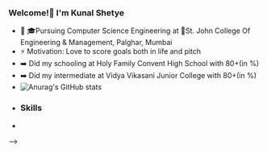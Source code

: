 ### Welcome!👋 I'm Kunal Shetye

- 👊 🎓Pursuing Computer Science Engineering at 🏤St. John College Of Engineering & Management, Palghar, Mumbai
- ⚡ Motivation: Love to score goals both in life and pitch
- ➡️ Did my schooling at Holy Family Convent High School with 80+(in %)
- ➡️ Did my intermediate at Vidya Vikasani Junior College with 80+(in %)
- ![Anurag's GitHub stats](https://github-readme-stats.vercel.app/api?username=Kunalshetye321&show_icons=true&theme=radical)
- ### Skills
- 
-->
